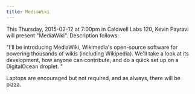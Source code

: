 ```yaml
---
title: MediaWiki
---
```

This Thursday, 2015-02-12 at 7:00pm in Caldwell Labs 120, Kevin Payravi will present "MediaWiki". Description follows:

"I'll be introducing MediaWiki, Wikimedia's open-source software for powering thousands of wikis (including Wikipedia). We'll take a look at its development, how anyone can contribute, and do a quick set up on a DigitalOcean droplet. "

Laptops are encouraged but not required, and as always, there will be pizza.
